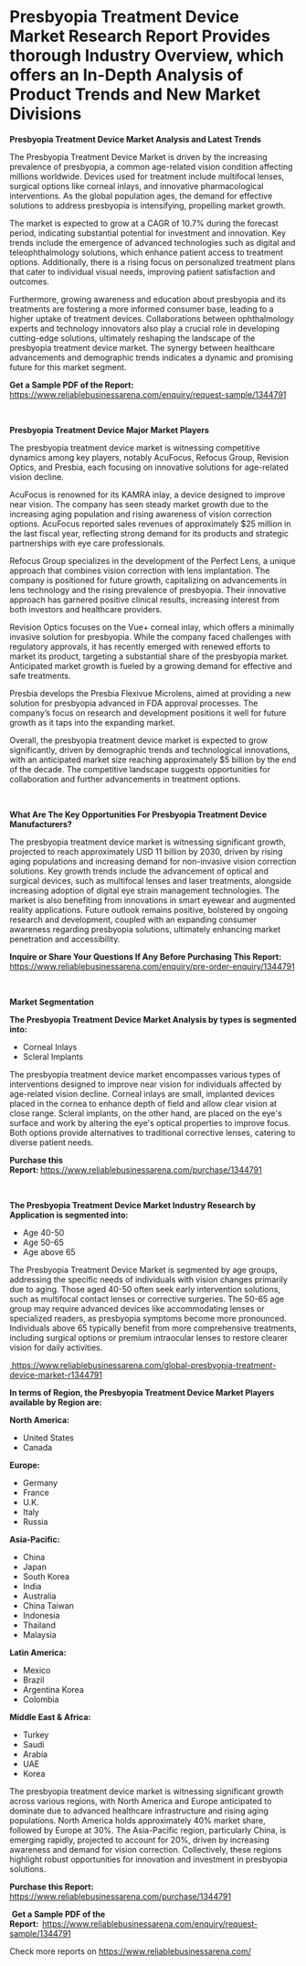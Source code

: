 <p><h1>Presbyopia Treatment Device Market Research Report Provides thorough Industry Overview, which offers an In-Depth Analysis of Product Trends and New Market Divisions</h1></p><p><strong>Presbyopia Treatment Device Market Analysis and Latest Trends</strong></p>
<p><p>The Presbyopia Treatment Device Market is driven by the increasing prevalence of presbyopia, a common age-related vision condition affecting millions worldwide. Devices used for treatment include multifocal lenses, surgical options like corneal inlays, and innovative pharmacological interventions. As the global population ages, the demand for effective solutions to address presbyopia is intensifying, propelling market growth.</p><p>The market is expected to grow at a CAGR of 10.7% during the forecast period, indicating substantial potential for investment and innovation. Key trends include the emergence of advanced technologies such as digital and teleophthalmology solutions, which enhance patient access to treatment options. Additionally, there is a rising focus on personalized treatment plans that cater to individual visual needs, improving patient satisfaction and outcomes.</p><p>Furthermore, growing awareness and education about presbyopia and its treatments are fostering a more informed consumer base, leading to a higher uptake of treatment devices. Collaborations between ophthalmology experts and technology innovators also play a crucial role in developing cutting-edge solutions, ultimately reshaping the landscape of the presbyopia treatment device market. The synergy between healthcare advancements and demographic trends indicates a dynamic and promising future for this market segment.</p></p>
<p><strong>Get a Sample PDF of the Report:&nbsp;</strong> <a href="https://www.reliablebusinessarena.com/enquiry/request-sample/1344791?utm_campaign=3197&utm_medium=2&utm_source=Github&utm_content=ia&utm_term=04032025&utm_id=presbyopia-treatment-device">https://www.reliablebusinessarena.com/enquiry/request-sample/1344791</a></p>
<p>&nbsp;</p>
<p><strong>Presbyopia Treatment Device Major Market Players</strong></p>
<p><p>The presbyopia treatment device market is witnessing competitive dynamics among key players, notably AcuFocus, Refocus Group, Revision Optics, and Presbia, each focusing on innovative solutions for age-related vision decline.</p><p>AcuFocus is renowned for its KAMRA inlay, a device designed to improve near vision. The company has seen steady market growth due to the increasing aging population and rising awareness of vision correction options. AcuFocus reported sales revenues of approximately $25 million in the last fiscal year, reflecting strong demand for its products and strategic partnerships with eye care professionals.</p><p>Refocus Group specializes in the development of the Perfect Lens, a unique approach that combines vision correction with lens implantation. The company is positioned for future growth, capitalizing on advancements in lens technology and the rising prevalence of presbyopia. Their innovative approach has garnered positive clinical results, increasing interest from both investors and healthcare providers.</p><p>Revision Optics focuses on the Vue+ corneal inlay, which offers a minimally invasive solution for presbyopia. While the company faced challenges with regulatory approvals, it has recently emerged with renewed efforts to market its product, targeting a substantial share of the presbyopia market. Anticipated market growth is fueled by a growing demand for effective and safe treatments.</p><p>Presbia develops the Presbia Flexivue Microlens, aimed at providing a new solution for presbyopia advanced in FDA approval processes. The company’s focus on research and development positions it well for future growth as it taps into the expanding market.</p><p>Overall, the presbyopia treatment device market is expected to grow significantly, driven by demographic trends and technological innovations, with an anticipated market size reaching approximately $5 billion by the end of the decade. The competitive landscape suggests opportunities for collaboration and further advancements in treatment options.</p></p>
<p>&nbsp;</p>
<p><strong>What Are The Key Opportunities For Presbyopia Treatment Device Manufacturers?</strong></p>
<p><p>The presbyopia treatment device market is witnessing significant growth, projected to reach approximately USD 11 billion by 2030, driven by rising aging populations and increasing demand for non-invasive vision correction solutions. Key growth trends include the advancement of optical and surgical devices, such as multifocal lenses and laser treatments, alongside increasing adoption of digital eye strain management technologies. The market is also benefiting from innovations in smart eyewear and augmented reality applications. Future outlook remains positive, bolstered by ongoing research and development, coupled with an expanding consumer awareness regarding presbyopia solutions, ultimately enhancing market penetration and accessibility.</p></p>
<p><strong>Inquire or Share Your Questions If Any Before Purchasing This Report:</strong> <a href="https://www.reliablebusinessarena.com/enquiry/pre-order-enquiry/1344791?utm_campaign=3197&utm_medium=2&utm_source=Github&utm_content=ia&utm_term=04032025&utm_id=presbyopia-treatment-device">https://www.reliablebusinessarena.com/enquiry/pre-order-enquiry/1344791</a></p>
<p>&nbsp;</p>
<p><strong>Market Segmentation</strong></p>
<p><strong>The Presbyopia Treatment Device Market Analysis by types is segmented into:</strong></p>
<p><ul><li>Corneal Inlays</li><li>Scleral Implants</li></ul></p>
<p><p>The presbyopia treatment device market encompasses various types of interventions designed to improve near vision for individuals affected by age-related vision decline. Corneal inlays are small, implanted devices placed in the cornea to enhance depth of field and allow clear vision at close range. Scleral implants, on the other hand, are placed on the eye's surface and work by altering the eye's optical properties to improve focus. Both options provide alternatives to traditional corrective lenses, catering to diverse patient needs.</p></p>
<p><strong>Purchase this Report:&nbsp;</strong><a href="https://www.reliablebusinessarena.com/purchase/1344791?utm_campaign=3197&utm_medium=2&utm_source=Github&utm_content=ia&utm_term=04032025&utm_id=presbyopia-treatment-device">https://www.reliablebusinessarena.com/purchase/1344791</a></p>
<p>&nbsp;</p>
<p><strong>The Presbyopia Treatment Device Market Industry Research by Application is segmented into:</strong></p>
<p><ul><li>Age 40-50</li><li>Age 50-65</li><li>Age above 65</li></ul></p>
<p><p>The Presbyopia Treatment Device Market is segmented by age groups, addressing the specific needs of individuals with vision changes primarily due to aging. Those aged 40-50 often seek early intervention solutions, such as multifocal contact lenses or corrective surgeries. The 50-65 age group may require advanced devices like accommodating lenses or specialized readers, as presbyopia symptoms become more pronounced. Individuals above 65 typically benefit from more comprehensive treatments, including surgical options or premium intraocular lenses to restore clearer vision for daily activities.</p></p>
<p><a href="https://www.reliablebusinessarena.com/global-presbyopia-treatment-device-market-r1344791?utm_campaign=3197&utm_medium=2&utm_source=Github&utm_content=ia&utm_term=04032025&utm_id=presbyopia-treatment-device">&nbsp;https://www.reliablebusinessarena.com/global-presbyopia-treatment-device-market-r1344791</a></p>
<p><strong>In terms of Region, the Presbyopia Treatment Device Market Players available by Region are:</strong></p>
<p>
    <p> <strong> North America: </strong>
        <ul>
            <li>United States</li>
            <li>Canada</li>
        </ul>
        </p> 
    <p> <strong> Europe: </strong>
        <ul>
            <li>Germany</li>
            <li>France</li>
            <li>U.K.</li>
            <li>Italy</li>
            <li>Russia</li>
        </ul>
        </p> 
    <p> <strong> Asia-Pacific: </strong>
        <ul>
            <li>China</li>
            <li>Japan</li>
            <li>South Korea</li>
            <li>India</li>
            <li>Australia</li>
            <li>China Taiwan</li>
            <li>Indonesia</li>
            <li>Thailand</li>
            <li>Malaysia</li>
        </ul>
        </p> 
    <p> <strong> Latin America: </strong>
        <ul>
            <li>Mexico</li>
            <li>Brazil</li>
            <li>Argentina Korea</li>
            <li>Colombia</li>
        </ul>
        </p> 
    <p> <strong> Middle East & Africa: </strong>
        <ul>
            <li>Turkey</li>
            <li>Saudi</li>
            <li>Arabia</li>
            <li>UAE</li>
            <li>Korea</li>
        </ul>
    </p>
    </p>
<p><p>The presbyopia treatment device market is witnessing significant growth across various regions, with North America and Europe anticipated to dominate due to advanced healthcare infrastructure and rising aging populations. North America holds approximately 40% market share, followed by Europe at 30%. The Asia-Pacific region, particularly China, is emerging rapidly, projected to account for 20%, driven by increasing awareness and demand for vision correction. Collectively, these regions highlight robust opportunities for innovation and investment in presbyopia solutions.</p></p>
<p><strong>Purchase this Report: </strong><a href="https://www.reliablebusinessarena.com/purchase/1344791?utm_campaign=3197&utm_medium=2&utm_source=Github&utm_content=ia&utm_term=04032025&utm_id=presbyopia-treatment-device">https://www.reliablebusinessarena.com/purchase/1344791</a></p>
<p>&nbsp;<strong>Get a Sample PDF of the Report:&nbsp;&nbsp;</strong><a href="https://www.reliablebusinessarena.com/enquiry/request-sample/1344791?utm_campaign=3197&utm_medium=2&utm_source=Github&utm_content=ia&utm_term=04032025&utm_id=presbyopia-treatment-device">https://www.reliablebusinessarena.com/enquiry/request-sample/1344791</a></p>
<p><strong></strong></p>
<p>Check more reports on <a href="https://www.reliablebusinessarena.com/?utm_campaign=3197&utm_medium=2&utm_source=Github&utm_content=ia&utm_term=04032025&utm_id=presbyopia-treatment-device">https://www.reliablebusinessarena.com/</a></p>